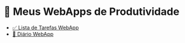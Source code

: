 # 🚀 Meus WebApps de Produtividade

* [✅ Lista de Tarefas WebApp](https://github.com/jpgercc/WebApps-Produtividade/tree/main/diario-web)
* [📖 Diário WebApp](https://github.com/jpgercc/WebApps-Produtividade/tree/main/diario-web)
